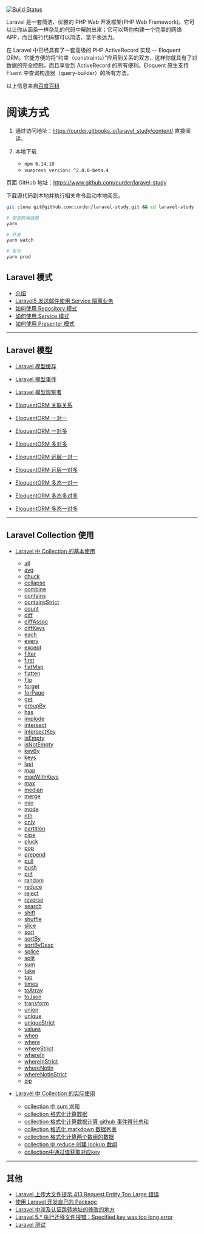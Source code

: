 [![Build Status](https://github.com/curder/laravel-study/actions/workflows/build-docs.yml/badge.svg)](https://github.com/curder/laravel-study/actions?query=build-docs%3Amaster)


Laravel 是一套简洁、优雅的 PHP Web 开发框架(PHP Web Framework)。它可以让你从面条一样杂乱的代码中解脱出来；它可以帮你构建一个完美的网络 APP，而且每行代码都可以简洁、富于表达力。

在 Laravel 中已经具有了一套高级的 PHP ActiveRecord 实现 -- Eloquent ORM。它能方便的将“约束（constraints）”应用到关系的双方，这样你就具有了对数据的完全控制，而且享受到 ActiveRecord 的所有便利。Eloquent 原生支持 Fluent 中查询构造器（query-builder）的所有方法。

以上信息来自[百度百科](https://baike.baidu.com/item/Laravel)

# 阅读方式

1. 通过访问地址：https://curder.gitbooks.io/laravel_study/content/ 直接阅读。

2. 本地下载

   - `npm 6.14.10`
   - `vuepress version: ^2.0.0-beta.4`

页面 GitHub 地址：https://www.github.com/curder/laravel-study

下载源代码到本地并执行相关命令启动本地阅览。

```bash
git clone git@github.com:curder/laravel-study.git && cd laravel-study

# 安装前端依赖
yarn
```

```bash
# 开发
yarn watch

# 发布
yarn prod
```

## Laravel 模式

- [介绍](/others/README.md)
- [Laravel5 发送邮件使用 Service 隔离业务](/others/send_mesages_use_service_partten.md)
- [如何使用 Repository 模式](/others/how_to_use_repository_mode.md)
- [如何使用 Service 模式](/others/how_to_use_service_mode.md)
- [如何使用 Presenter 模式](/others/how_to_use_presenter_mode.md)

---

## Laravel 模型

- [Laravel 模型缓存](/model/laravel-model-caching.md)
- [Laravel 模型事件](/model/laravel-model-event.md)
- [Laravel 模型观察者](/model/laravel-model-observers.md)

- [EloquentORM 关联关系](/model/related-relationships/README.md)
- [EloquentORM 一对一](/model/related-relationships/hasOne.md)
- [EloquentORM 一对多](/model/related-relationships/hasMany.md)
- [EloquentORM 多对多](/model/related-relationships/belongsToMany.md)
- [EloquentORM 远层一对一](/model/related-relationships/hasOneThrough.md)
- [EloquentORM 远层一对多](/model/related-relationships/hasManyThrough.md)
- [EloquentORM 多态一对一](/model/related-relationships/morphOne.md)
- [EloquentORM 多态多对多](/model/related-relationships/morphToMany.md)
- [EloquentORM 多态一对多](/model/related-relationships/morphMany.md)

---

## Laravel Collection 使用

- [Laravel 中 Collection 的基本使用](collections/README.md)

  - [all](/collections/all.md)
  - [avg](/collections/avg.md)
  - [chuck](/collections/chuck.md)
  - [collapse](/collections/collapse.md)
  - [combine](/collections/combine.md)
  - [contains](/collections/contains.md)
  - [containsStrict](/collections/containsStrict.md)
  - [count](/collections/count.md)
  - [diff](/collections/diff.md)
  - [diffAssoc](/collections/diffAssoc.md)
  - [diffKeys](/collections/diffKeys.md)
  - [each](/collections/each.md)
  - [every](/collections/every.md)
  - [except](/collections/except.md)
  - [filter](/collections/filter.md)
  - [first](/collections/first.md)
  - [flatMap](/collections/flatMap.md)
  - [flatten](/collections/flatten.md)
  - [flip](/collections/flip.md)
  - [forget](/collections/forget.md)
  - [forPage](/collections/forPage.md)
  - [get](/collections/get.md)
  - [groupBy](/collections/groupBy.md)
  - [has](/collections/has.md)
  - [implode](/collections/implode.md)
  - [intersect](/collections/intersect.md)
  - [intersectKey](/collections/intersectByKeys.md)
  - [isEmpty](/collections/isEmpty.md)
  - [isNotEmpty](/collections/isNotEmpty.md)
  - [keyBy](/collections/keyBy.md)
  - [keys](/collections/keys.md)
  - [last](/collections/last.md)
  - [map](/collections/map.md)
  - [mapWithKeys](/collections/mapWithKeys.md)
  - [max](/collections/max.md)
  - [median](/collections/median.md)
  - [merge](/collections/merge.md)
  - [min](/collections/min.md)
  - [mode](/collections/mode.md)
  - [nth](/collections/nth.md)
  - [only](/collections/only.md)
  - [partition](/collections/partition.md)
  - [pipe](/collections/pipe.md)
  - [pluck](/collections/pluck.md)
  - [pop](/collections/pop.md)
  - [prepend](/collections/prepend.md)
  - [pull](/collections/pull.md)
  - [push](/collections/push.md)
  - [put](/collections/put.md)
  - [random](/collections/random.md)
  - [reduce](/collections/reduce.md)
  - [reject](/collections/reject.md)
  - [reverse](/collections/reverse.md)
  - [search](/collections/search.md)
  - [shift](/collections/shift.md)
  - [shuffle](/collections/shuffle.md)
  - [slice](/collections/slice.md)
  - [sort](/collections/sort.md)
  - [sortBy](/collections/sortBy.md)
  - [sortByDesc](/collections/sortByDesc.md)
  - [splice](/collections/splice.md)
  - [split](/collections/split.md)
  - [sum](/collections/sum.md)
  - [take](/collections/take.md)
  - [tap](/collections/tap.md)
  - [times](/collections/times.md)
  - [toArray](/collections/toArray.md)
  - [toJson](/collections/toJson.md)
  - [transform](/collections/transform.md)
  - [union](/collections/union.md)
  - [unique](/collections/unique.md)
  - [uniqueStrict](/collections/uniqueStrict.md)
  - [values](/collections/values.md)
  - [when](/collections/when.md)
  - [where](/collections/where.md)
  - [whereStrict](/collections/whereStrict.md)
  - [whereIn](/collections/whereIn.md)
  - [whereInStrict](/collections/whereInStrict.md)
  - [whereNotIn](/collections/whereNotIn.md)
  - [whereNotInStrict](/collections/whereNotInStrict.md)
  - [zip](/collections/zip.md)

- [Laravel 中 Collection 的实际使用](/collections/demo/README.md)
  - [collection 中 sum 求和](/collections/demo/sum.md)
  - [collection 格式化计算数据](/collections/demo/format.md)
  - [collection 格式化计算数据计算 github 事件得分总和](/collections/demo/format_github_events_score.md)
  - [collection 格式化 markdown 数据列表](/collections/demo/markdown_format.md)
  - [collection 格式化计算两个数组的数据](/collections/demo/format_two_array.md)
  - [collection 中 reduce 创建 lookup 数组](/collections/demo/reduce_create_lookup_array.md)
  - [collection中通过值获取对应key](/collections/demo/get_key_from_value.md)
---

## 其他

- [Laravel 上传大文件提示 413 Request Entity Too Large 错误](/others/laravel_upload_413_request_entity_too_large_error.md)
- [使用 Laravel 开发自己的 Package](/others/laravel-package-hello-world.md)
- [Laravel 中涉及认证跳转地址的修改的地方](/others/laravel_is_involved_in_the_modification_of_the_authentication_jump_address.md)
- [Laravel 5.\* 执行迁移文件报错：Specified key was too long error](/others/specified_key_was_too_long_error.md)
- [Laravel 测试](/others/laravel_test.md)
